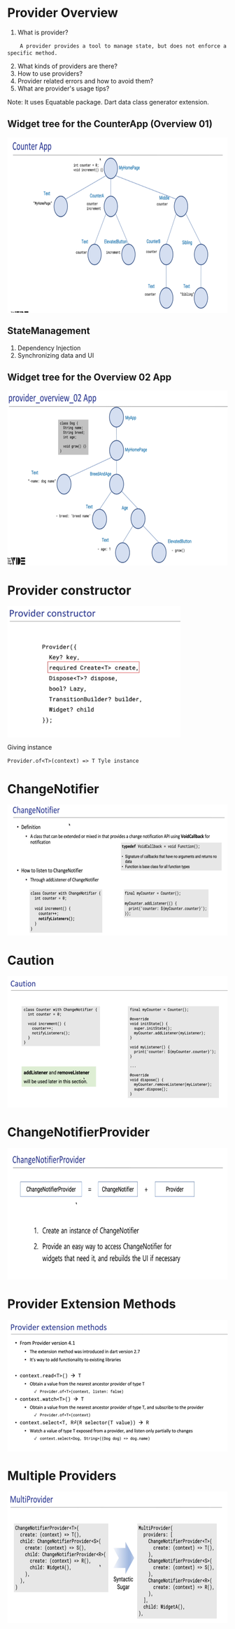 # Provider Overview

1. What is provider?

```
    A provider provides a tool to manage state, but does not enforce a specific method.
```

2. What kinds of providers are there?
3. How to use providers?
4. Provider related errors and how to avoid them?
5. What are provider's usage tips?

Note: It uses Equatable package. Dart data class generator extension.

## Widget tree for the CounterApp (Overview 01)

<img align="center" src="img/widget_tree_01.png" height="400"></img>

## StateManagement

1. Dependency Injection
2. Synchronizing data and UI

## Widget tree for the Overview 02 App

<img align="center" src="img/widget_tree_02.png" height="400"></img>

# Provider constructor

<img align="center" src="img/provider_constructor.png" height="300"></img>

Giving instance

```
Provider.of<T>(context) => T Tyle instance
```

# ChangeNotifier

<img align="center" src="img/changenotifier.png" height="300"></img>

# Caution

<img align="center" src="img/caution.png" height="300"></img>

# ChangeNotifierProvider

<img align="center" src="img/changenotifierprovider.png" height="300"></img>

# Provider Extension Methods

<img align="center" src="img/provider_extension_methods.png" height="300"></img>

# Multiple Providers

<img align="center" src="img/multiple_providers.png" height="300"></img>
